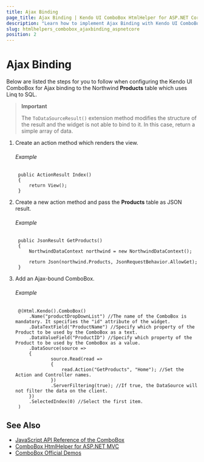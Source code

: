 ```yaml
---
title: Ajax Binding
page_title: Ajax Binding | Kendo UI ComboBox HtmlHelper for ASP.NET Core
description: "Learn how to implement Ajax Binding with Kendo UI ComboBox HtmlHelper for ASP.NET Core (MVC 6 or ASP.NET Core MVC)."
slug: htmlhelpers_combobox_ajaxbinding_aspnetcore
position: 2
---
```


# Ajax Binding

Below are listed the steps for you to follow when configuring the Kendo UI ComboBox for Ajax binding to the Northwind **Products** table which uses Linq to SQL.

> **Important**
>
> The `ToDataSourceResult()` extension method modifies the structure of the result and the widget is not able to bind to it. In this case, return a simple array of data.

1. Create an action method which renders the view.

    ###### Example

        public ActionResult Index()
        {
            return View();
        }

1. Create a new action method and pass the **Products** table as JSON result.

    ###### Example

        public JsonResult GetProducts()
        {
            NorthwindDataContext northwind = new NorthwindDataContext();

            return Json(northwind.Products, JsonRequestBehavior.AllowGet);
        }

1. Add an Ajax-bound ComboBox.

    ###### Example

        @(Html.Kendo().ComboBox()
            .Name("productDropDownList") //The name of the ComboBox is mandatory. It specifies the "id" attribute of the widget.
            .DataTextField("ProductName") //Specify which property of the Product to be used by the ComboBox as a text.
            .DataValueField("ProductID") //Specify which property of the Product to be used by the ComboBox as a value.
            .DataSource(source =>
            {
                    source.Read(read =>
                    {
                        read.Action("GetProducts", "Home"); //Set the Action and Controller names.
                    })
                    .ServerFiltering(true); //If true, the DataSource will not filter the data on the client.
            })
            .SelectedIndex(0) //Select the first item.
        )

## See Also

* [JavaScript API Reference of the ComboBox](http://docs.telerik.com/kendo-ui/api/javascript/ui/combobox)
* [ComboBox HtmlHelper for ASP.NET MVC](http://docs.telerik.com/aspnet-mvc/helpers/combobox/overview)
* [ComboBox Official Demos](http://demos.telerik.com/aspnet-core/combobox/index)

